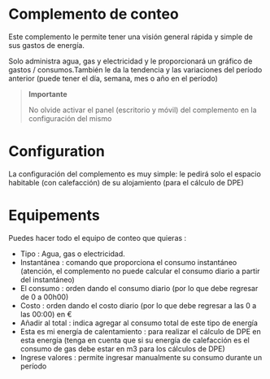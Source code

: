 # Complemento de conteo

Este complemento le permite tener una visión general rápida y simple de sus gastos de energía.

Solo administra agua, gas y electricidad y le proporcionará un gráfico de gastos / consumos.También le da la tendencia y las variaciones del período anterior (puede tener el día, semana, mes o año en el período)

> **Importante**
>
> No olvide activar el panel (escritorio y móvil) del complemento en la configuración del mismo

# Configuration

La configuración del complemento es muy simple: le pedirá solo el espacio habitable (con calefacción) de su alojamiento (para el cálculo de DPE)

# Equipements

Puedes hacer todo el equipo de conteo que quieras :

* Tipo :  Agua, gas o electricidad.
* Instantánea : comando que proporciona el consumo instantáneo (atención, el complemento no puede calcular el consumo diario a partir del instantáneo)
* El consumo : orden dando el consumo diario (por lo que debe regresar de 0 a 00h00)
* Costo : orden dando el costo diario (por lo que debe regresar a las 0 a las 00:00) en €
* Añadir al total : indica agregar al consumo total de este tipo de energía
* Esta es mi energía de calentamiento : para realizar el cálculo de DPE en esta energía (tenga en cuenta que si su energía de calefacción es el consumo de gas debe estar en m3 para los cálculos de DPE)
* Ingrese valores : permite ingresar manualmente su consumo durante un período
